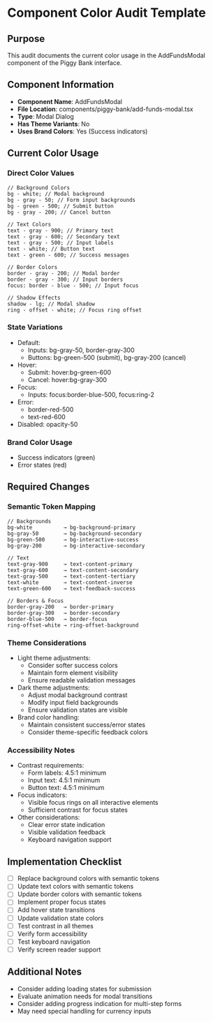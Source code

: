 # Component Color Audit Template

## Purpose

This audit documents the current color usage in the AddFundsModal component of the Piggy Bank interface.

## Component Information

- **Component Name**: AddFundsModal
- **File Location**: components/piggy-bank/add-funds-modal.tsx
- **Type**: Modal Dialog
- **Has Theme Variants**: No
- **Uses Brand Colors**: Yes (Success indicators)

## Current Color Usage

### Direct Color Values

```tsx
// Background Colors
bg - white; // Modal background
bg - gray - 50; // Form input backgrounds
bg - green - 500; // Submit button
bg - gray - 200; // Cancel button

// Text Colors
text - gray - 900; // Primary text
text - gray - 600; // Secondary text
text - gray - 500; // Input labels
text - white; // Button text
text - green - 600; // Success messages

// Border Colors
border - gray - 200; // Modal border
border - gray - 300; // Input borders
focus: border - blue - 500; // Input focus

// Shadow Effects
shadow - lg; // Modal shadow
ring - offset - white; // Focus ring offset
```

### State Variations

- Default:
  - Inputs: bg-gray-50, border-gray-300
  - Buttons: bg-green-500 (submit), bg-gray-200 (cancel)
- Hover:
  - Submit: hover:bg-green-600
  - Cancel: hover:bg-gray-300
- Focus:
  - Inputs: focus:border-blue-500, focus:ring-2
- Error:
  - border-red-500
  - text-red-600
- Disabled: opacity-50

### Brand Color Usage

- Success indicators (green)
- Error states (red)

## Required Changes

### Semantic Token Mapping

```tsx
// Backgrounds
bg-white          → bg-background-primary
bg-gray-50        → bg-background-secondary
bg-green-500      → bg-interactive-success
bg-gray-200       → bg-interactive-secondary

// Text
text-gray-900     → text-content-primary
text-gray-600     → text-content-secondary
text-gray-500     → text-content-tertiary
text-white        → text-content-inverse
text-green-600    → text-feedback-success

// Borders & Focus
border-gray-200   → border-primary
border-gray-300   → border-secondary
border-blue-500   → border-focus
ring-offset-white → ring-offset-background
```

### Theme Considerations

- Light theme adjustments:
  - Consider softer success colors
  - Maintain form element visibility
  - Ensure readable validation messages
- Dark theme adjustments:
  - Adjust modal background contrast
  - Modify input field backgrounds
  - Ensure validation states are visible
- Brand color handling:
  - Maintain consistent success/error states
  - Consider theme-specific feedback colors

### Accessibility Notes

- Contrast requirements:
  - Form labels: 4.5:1 minimum
  - Input text: 4.5:1 minimum
  - Button text: 4.5:1 minimum
- Focus indicators:
  - Visible focus rings on all interactive elements
  - Sufficient contrast for focus states
- Other considerations:
  - Clear error state indication
  - Visible validation feedback
  - Keyboard navigation support

## Implementation Checklist

- [ ] Replace background colors with semantic tokens
- [ ] Update text colors with semantic tokens
- [ ] Update border colors with semantic tokens
- [ ] Implement proper focus states
- [ ] Add hover state transitions
- [ ] Update validation state colors
- [ ] Test contrast in all themes
- [ ] Verify form accessibility
- [ ] Test keyboard navigation
- [ ] Verify screen reader support

## Additional Notes

- Consider adding loading states for submission
- Evaluate animation needs for modal transitions
- Consider adding progress indication for multi-step forms
- May need special handling for currency inputs
